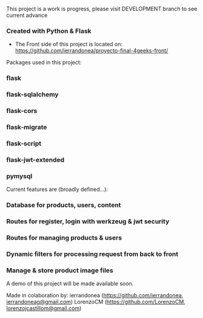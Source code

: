 This project is a work is progress, please visit DEVELOPMENT branch to see current advance

### Created with Python & Flask

* The Front side of this project is located on:
https://github.com/ierrandonea/proyecto-final-4geeks-front/

Packages used in this project:

### flask
### flask-sqlalchemy
### flask-cors
### flask-migrate
### flask-script
### flask-jwt-extended
### pymysql

Current features are (broadly defined...):

### Database for products, users, content
### Routes for register, login with werkzeug & jwt security
### Routes for managing products & users
### Dynamic filters for processing request from back to front
### Manage & store product image files

A demo of this project will be made available soon.

Made in colaboration by: 
ierrandonea (https://github.com/ierrandonea, ierrandoneag@gmail.com)
LorenzoCM (https://github.com/LorenzoCM, lorenzojcastillom@gmail.com) 
